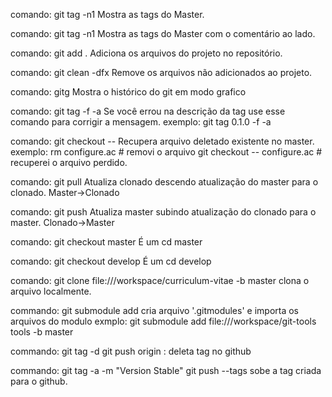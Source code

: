 comando: git tag -n1
Mostra as tags do Master.

comando: git tag -n1
Mostra as tags do Master com o comentário ao lado.

comando: git add .
Adiciona os arquivos do projeto no repositório.

comando: git clean -dfx
Remove os arquivos não adicionados ao projeto.

comando: gitg
Mostra o histórico do git em modo grafico

comando: git tag <TAGNAME> -f -a
Se você errou na descrição da tag use esse comando para corrigir a mensagem.
	exemplo: git tag 0.1.0 -f -a

comando: git checkout -- <file>
Recupera arquivo deletado existente no master.
	exemplo: rm configure.ac  # removi o arquivo
	         git checkout -- configure.ac # recuperei o arquivo perdido.

comando: git pull
Atualiza clonado descendo atualização do master para o clonado.
Master->Clonado

comando: git push
Atualiza master subindo atualização do clonado para o master.
Clonado->Master

comando: git checkout master
É um cd master

comando: git checkout develop
É um cd develop

comando: git clone file:///workspace/curriculum-vitae -b master
clona o arquivo localmente.

commando: git submodule add  <GIT-URL> <PATH>
cria arquivo '.gitmodules' e importa os arquivos do modulo
	exmplo: git submodule add  file:///workspace/git-tools  tools -b master

commando: git tag -d <TAGNAME>
          git push origin :<TAGNAME>
deleta tag no github

commando: git tag -a <TAGNAME> -m "Version <TAGNAME> Stable"
          git push --tags
sobe a tag criada para o github.

